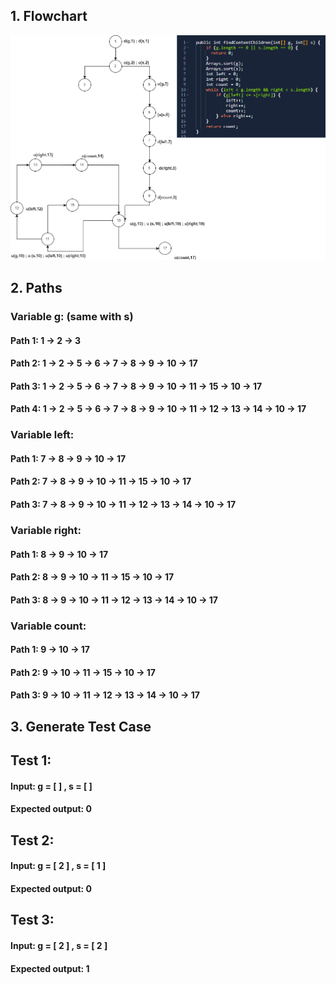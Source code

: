 ## **1. Flowchart**
![](AssignCookieDUPath.png)
## **2. Paths**
### **Variable g: (same with s)** 
#### **Path 1:** 1 &rarr; 2 &rarr; 3
#### **Path 2:** 1 &rarr; 2 &rarr; 5 &rarr; 6 &rarr; 7 &rarr; 8 &rarr; 9 &rarr; 10 &rarr; 17
#### **Path 3:** 1 &rarr; 2 &rarr; 5 &rarr; 6 &rarr; 7 &rarr; 8 &rarr; 9 &rarr; 10 &rarr; 11 &rarr; 15 &rarr; 10 &rarr; 17
#### **Path 4:** 1 &rarr; 2 &rarr; 5 &rarr; 6 &rarr; 7 &rarr; 8 &rarr; 9 &rarr; 10 &rarr; 11 &rarr; 12 &rarr; 13 &rarr; 14 &rarr; 10 &rarr; 17

### **Variable left:** 
#### **Path 1:** 7 &rarr; 8 &rarr; 9 &rarr; 10 &rarr; 17
#### **Path 2:** 7 &rarr; 8 &rarr; 9 &rarr; 10 &rarr; 11 &rarr; 15 &rarr; 10 &rarr; 17
#### **Path 3:** 7 &rarr; 8 &rarr; 9 &rarr; 10 &rarr; 11 &rarr; 12 &rarr; 13 &rarr; 14 &rarr; 10 &rarr; 17

### **Variable right:** 
#### **Path 1:** 8 &rarr; 9 &rarr; 10 &rarr; 17
#### **Path 2:** 8 &rarr; 9 &rarr; 10 &rarr; 11 &rarr; 15 &rarr; 10 &rarr; 17
#### **Path 3:** 8 &rarr; 9 &rarr; 10 &rarr; 11 &rarr; 12 &rarr; 13 &rarr; 14 &rarr; 10 &rarr; 17

### **Variable count:** 
#### **Path 1:** 9 &rarr; 10 &rarr; 17
#### **Path 2:** 9 &rarr; 10 &rarr; 11 &rarr; 15 &rarr; 10 &rarr; 17
#### **Path 3:** 9 &rarr; 10 &rarr; 11 &rarr; 12 &rarr; 13 &rarr; 14 &rarr; 10 &rarr; 17

## **3. Generate Test Case**
## **Test 1:**
#### **Input**: g = [ ] , s = [ ]
#### **Expected output**: 0
## **Test 2:**
#### **Input**: g = [ 2 ] , s = [ 1 ]
#### **Expected output**: 0
## **Test 3:**
#### **Input**: g = [ 2 ] , s = [ 2 ]
#### **Expected output**: 1